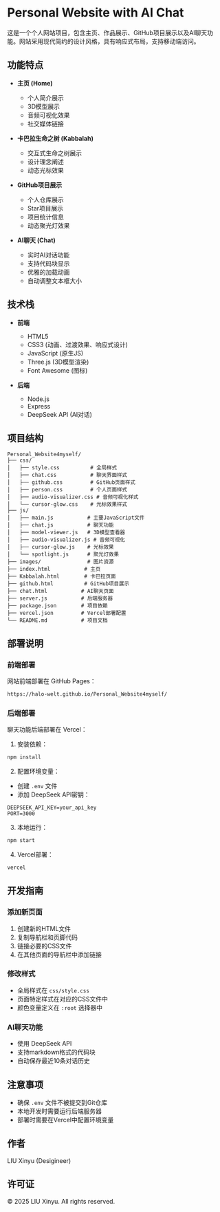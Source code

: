 # Personal Website with AI Chat

这是一个个人网站项目，包含主页、作品展示、GitHub项目展示以及AI聊天功能。网站采用现代简约的设计风格，具有响应式布局，支持移动端访问。

## 功能特点

- **主页 (Home)**
  - 个人简介展示
  - 3D模型展示
  - 音频可视化效果
  - 社交媒体链接

- **卡巴拉生命之树 (Kabbalah)**
  - 交互式生命之树展示
  - 设计理念阐述
  - 动态光标效果

- **GitHub项目展示**
  - 个人仓库展示
  - Star项目展示
  - 项目统计信息
  - 动态聚光灯效果

- **AI聊天 (Chat)**
  - 实时AI对话功能
  - 支持代码块显示
  - 优雅的加载动画
  - 自动调整文本框大小

## 技术栈

- **前端**
  - HTML5
  - CSS3 (动画、过渡效果、响应式设计)
  - JavaScript (原生JS)
  - Three.js (3D模型渲染)
  - Font Awesome (图标)

- **后端**
  - Node.js
  - Express
  - DeepSeek API (AI对话)

## 项目结构

```
Personal_Website4myself/
├── css/
│   ├── style.css          # 全局样式
│   ├── chat.css           # 聊天界面样式
│   ├── github.css         # GitHub页面样式
│   ├── person.css         # 个人页面样式
│   ├── audio-visualizer.css # 音频可视化样式
│   └── cursor-glow.css    # 光标效果样式
├── js/
│   ├── main.js           # 主要JavaScript文件
│   ├── chat.js           # 聊天功能
│   ├── model-viewer.js   # 3D模型查看器
│   ├── audio-visualizer.js # 音频可视化
│   ├── cursor-glow.js    # 光标效果
│   └── spotlight.js      # 聚光灯效果
├── images/               # 图片资源
├── index.html           # 主页
├── Kabbalah.html        # 卡巴拉页面
├── github.html          # GitHub项目展示
├── chat.html           # AI聊天页面
├── server.js           # 后端服务器
├── package.json        # 项目依赖
├── vercel.json         # Vercel部署配置
└── README.md           # 项目文档
```

## 部署说明

### 前端部署
网站前端部署在 GitHub Pages：
```bash
https://halo-welt.github.io/Personal_Website4myself/
```

### 后端部署
聊天功能后端部署在 Vercel：
1. 安装依赖：
```bash
npm install
```

2. 配置环境变量：
- 创建 `.env` 文件
- 添加 DeepSeek API密钥：
```
DEEPSEEK_API_KEY=your_api_key
PORT=3000
```

3. 本地运行：
```bash
npm start
```

4. Vercel部署：
```bash
vercel
```

## 开发指南

### 添加新页面
1. 创建新的HTML文件
2. 复制导航栏和页脚代码
3. 链接必要的CSS文件
4. 在其他页面的导航栏中添加链接

### 修改样式
- 全局样式在 `css/style.css`
- 页面特定样式在对应的CSS文件中
- 颜色变量定义在 `:root` 选择器中

### AI聊天功能
- 使用 DeepSeek API
- 支持markdown格式的代码块
- 自动保存最近10条对话历史

## 注意事项

- 确保 `.env` 文件不被提交到Git仓库
- 本地开发时需要运行后端服务器
- 部署时需要在Vercel中配置环境变量

## 作者

LIU Xinyu (Desigineer)

## 许可证

© 2025 LIU Xinyu. All rights reserved.
